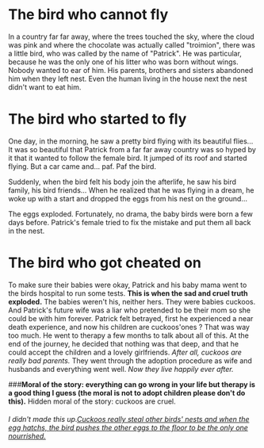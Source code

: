 # The bird who cannot fly
In a country far far away, where the trees touched the sky, where the cloud was pink and where the chocolate was actually called "troimion", there was a little bird, who was called by the name of "Patrick". He was particular, because he was the only one of his litter who was born without wings. Nobody wanted to ear of him. His parents, brothers and sisters abandoned him when they left nest. Even the human living in the house next the nest didn't want to eat him.


# The bird who started to fly

One day, in the morning, he saw a pretty bird flying with its beautiful flies... It was so beautiful that Patrick from a far far away country was so hyped by it that it wanted to follow the female bird. It jumped of its roof and started flying. But a car came and... paf. Paf the bird.

Suddenly, when the bird felt his body join the afterlife, he saw his bird family, his bird friends... When he realized that he was flying in a dream, he woke up with a start and dropped the eggs from his nest on the ground...

The eggs exploded. Fortunately, no drama, the baby birds were born a few days before. Patrick's female tried to fix the mistake and put them all back in the nest.

# The bird who got cheated on

To make sure their babies were okay, Patrick and his baby mama went to the birds hospital to run some tests.
**This is when the sad and cruel truth exploded.**
The babies weren't his, neither hers. They were babies cuckoos. And Patrick's future wife was a liar who pretended to be their mom so she could be with him forever.
Patrick felt betrayed, first he experienced a near death experience, and now his children are cuckoos'ones ? That was way too much.
He went to therapy a few months to talk about all of this. 
At the end of the journey, he decided that nothing was that deep, and that he could accept the children and a lovely girlfriends. *After all, cuckoos are really bad parents.*
They went through the adoption procedure as wife and husbands and everything went well.
*Now they live happily ever after.*

###**Moral of the story: everything can go wrong in your life but therapy is a good thing I guess (the moral is not to adopt children please don't do this).**
Hidden moral of the story: cuckoos are cruel. 

###### I didn't made this up.[Cuckoos really steal other birds' nests and when the egg hatchs, the bird pushes the other eggs to the floor to be the only one nourrished.](https://en.wikipedia.org/wiki/Common_cuckoo)
